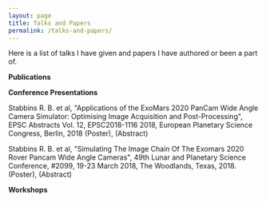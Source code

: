 ```yaml
---
layout: page
title: Talks and Papers
permalink: /talks-and-papers/
---
```


Here is a list of talks I have given and papers I have authored or been a part of.

**Publications**

**Conference Presentations**

Stabbins R. B. et al, "Applications of the ExoMars 2020 PanCam Wide Angle Camera Simulator: Optimising Image Acquisition and Post-Processing", EPSC Abstracts Vol. 12, EPSC2018-1116 2018, European Planetary Science Congress, Berlin, 2018 (Poster), (Abstract)

Stabbins R. B. et al, "Simulating The Image Chain Of The Exomars 2020 Rover Pancam Wide Angle Cameras", 49th Lunar and Planetary Science Conference, #2099, 19-23 March 2018, The Woodlands, Texas, 2018. (Poster), (Abstract)


**Workshops**

